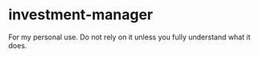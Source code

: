 # investment-manager
For my personal use. Do not rely on it unless you fully understand what it does.

